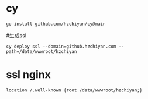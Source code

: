 # cy
~~~
go install github.com/hzchiyan/cy@main
~~~

#生成ssl
~~~
cy deploy ssl --domain=github.hzchiyan.com --path=/data/wwwroot/hzchiyan
~~~
# ssl nginx 
~~~
location /.well-known {root /data/wwwroot/hzchiyan;}
~~~
